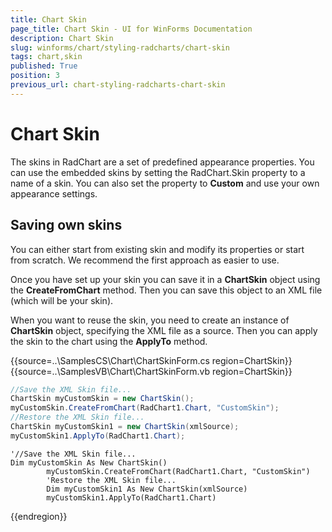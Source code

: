 ```yaml
---
title: Chart Skin
page_title: Chart Skin - UI for WinForms Documentation
description: Chart Skin
slug: winforms/chart/styling-radcharts/chart-skin
tags: chart,skin
published: True
position: 3
previous_url: chart-styling-radcharts-chart-skin
---
```


# Chart Skin



The skins in RadChart are a set of predefined appearance properties. You can use the embedded skins by setting the RadChart.Skin property to a name of a skin. You can also set the property to __Custom__ and use your own appearance settings.
			

## Saving own skins

You can either start from existing skin and modify its properties or start from scratch. We recommend the first approach as easier to use.

Once you have set up your skin you can save it in a __ChartSkin__ object using the __CreateFromChart__ method. Then you can save this object to an XML file (which will be your skin).
				

When you want to reuse the skin, you need to create an instance of __ChartSkin__ object, specifying the XML file as a source. Then you can apply the skin to the chart using the __ApplyTo__ method.

{{source=..\SamplesCS\Chart\ChartSkinForm.cs region=ChartSkin}} 
{{source=..\SamplesVB\Chart\ChartSkinForm.vb region=ChartSkin}} 

````C#
//Save the XML Skin file...
ChartSkin myCustomSkin = new ChartSkin();
myCustomSkin.CreateFromChart(RadChart1.Chart, "CustomSkin");
//Restore the XML Skin file...
ChartSkin myCustomSkin1 = new ChartSkin(xmlSource);
myCustomSkin1.ApplyTo(RadChart1.Chart);

````
````VB.NET
'//Save the XML Skin file...
Dim myCustomSkin As New ChartSkin()
        myCustomSkin.CreateFromChart(RadChart1.Chart, "CustomSkin")
        'Restore the XML Skin file...
        Dim myCustomSkin1 As New ChartSkin(xmlSource)
        myCustomSkin1.ApplyTo(RadChart1.Chart)

````

{{endregion}} 



